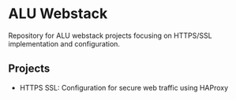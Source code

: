 # ALU Webstack

Repository for ALU webstack projects focusing on HTTPS/SSL implementation and configuration.

## Projects
- HTTPS SSL: Configuration for secure web traffic using HAProxy 